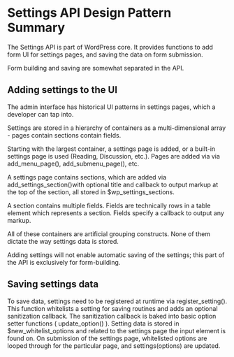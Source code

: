 # Settings API Design Pattern Summary

The Settings API is part of WordPress core. It provides functions to add form UI for settings pages, and saving the data on form submission.

Form building and saving are somewhat separated in the API.

## Adding settings to the UI

The admin interface has historical UI patterns in settings pages, which a developer can tap into.

Settings are stored in a hierarchy of containers as a multi-dimensional array - pages contain sections contain fields.

Starting with the largest container, a settings page is added, or a built-in settings page is used (Reading, Discussion, etc.). Pages are added via via add_menu_page(), add_submenu_page(), etc.

A settings page contains sections, which are added via add_settings_section()with optional title and callback to output markup at the top of the section, all stored in $wp_settings_sections.

A section contains multiple fields. Fields are technically rows in a table element which represents a section. Fields specify a callback to output any markup.

All of these containers are artificial grouping constructs. None of them dictate the way settings data is stored.

Adding settings will not enable automatic saving of the settings; this part of the API is exclusively for form-building.

## Saving settings data

To save data, settings need to be registered at runtime via register_setting().  This function whitelists a setting for saving routines and adds an optional sanitization callback. The sanitization callback is baked into basic option setter functions ( update_option() ). Setting data is stored in $new_whitelist_options and related to the settings page the input element is found on. On submission of the settings page, whitelisted options are looped through for the  particular page, and settings(options) are updated.
